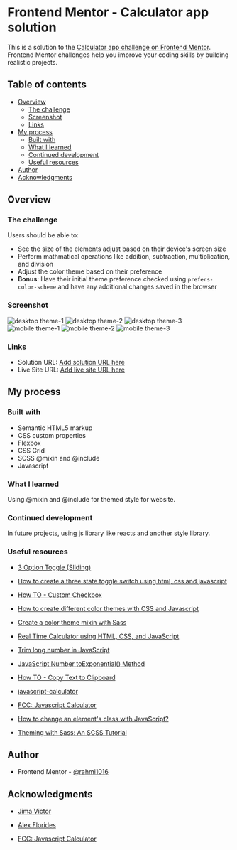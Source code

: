# Frontend Mentor - Calculator app solution

This is a solution to the [Calculator app challenge on Frontend Mentor](https://www.frontendmentor.io/challenges/calculator-app-9lteq5N29). Frontend Mentor challenges help you improve your coding skills by building realistic projects.

## Table of contents

- [Overview](#overview)
  - [The challenge](#the-challenge)
  - [Screenshot](#screenshot)
  - [Links](#links)
- [My process](#my-process)
  - [Built with](#built-with)
  - [What I learned](#what-i-learned)
  - [Continued development](#continued-development)
  - [Useful resources](#useful-resources)
- [Author](#author)
- [Acknowledgments](#acknowledgments)

## Overview

### The challenge

Users should be able to:

- See the size of the elements adjust based on their device's screen size
- Perform mathmatical operations like addition, subtraction, multiplication, and division
- Adjust the color theme based on their preference
- **Bonus**: Have their initial theme preference checked using `prefers-color-scheme` and have any additional changes saved in the browser

### Screenshot

![desktop theme-1](./images/desktop%20theme-1.png)
![desktop theme-2](./images/desktop%20theme-2.png)
![desktop theme-3](./images/desktop%20theme-3.png)
![mobile theme-1](./images/mobile%20theme-1.png)
![mobile theme-2](./images/mobile%20theme-2.png)
![mobile theme-3](./images/mobile%20theme-3.png)

### Links

- Solution URL: [Add solution URL here](https://your-solution-url.com)
- Live Site URL: [Add live site URL here](https://your-live-site-url.com)

## My process

### Built with

- Semantic HTML5 markup
- CSS custom properties
- Flexbox
- CSS Grid
- SCSS @mixin and @include
- Javascript

### What I learned

Using @mixin and @include for themed style for website.

### Continued development

In future projects, using js library like reacts and another style library.

### Useful resources

- [3 Option Toggle (Sliding)](https://codepen.io/Kelderic/pen/Qjagjz)

- [How to create a three state toggle switch using html, css and javascript](https://webcodespace.com/how-to-create-a-three-state-toggle-switch-using-html-css-and-javascript/)

- [How TO - Custom Checkbox](https://www.w3schools.com/howto/howto_css_custom_checkbox.asp)

- [How to create different color themes with CSS and Javascript](https://medium.com/@amyabafor013/how-to-create-different-color-themes-with-css-and-javascript-d2ff1e66ce08)

- [Create a color theme mixin with Sass](https://www.youtube.com/watch?v=EKHd0Dcc4IY&list=PLbMLPFZIPZvWkDw9J6ISTBA2zHkScDiCM&index=1&t=2s)

- [Real Time Calculator using HTML, CSS, and JavaScript](https://www.tutorialspoint.com/real-time-calculator-using-html-css-and-javascript)

- [Trim long number in JavaScript](https://stackoverflow.com/questions/48611890/trim-long-number-in-javascript)

- [JavaScript Number toExponential() Method](https://www.geeksforgeeks.org/javascript-toexponential-function/)

- [How TO - Copy Text to Clipboard](https://www.w3schools.com/howto/howto_js_copy_clipboard.asp)

- [javascript-calculator](https://github.com/AlexFlorides/javascript-calculator)

- [FCC: Javascript Calculator](https://codepen.io/freeCodeCamp/pen/wgGVVX)

- [How to change an element's class with JavaScript?](https://intellipaat.com/community/21064/how-to-change-an-elements-class-with-javascript)

- [Theming with Sass: An SCSS Tutorial](https://www.toptal.com/sass/theming-scss-tutorial)

## Author

- Frontend Mentor - [@rahmi1016](https://www.frontendmentor.io/profile/rahmi1016)

## Acknowledgments

- [Jima Victor](https://webcodespace.com/how-to-create-a-three-state-toggle-switch-using-html-css-and-javascript/)

- [Alex Florides](https://github.com/AlexFlorides/javascript-calculator)

- [FCC: Javascript Calculator](https://codepen.io/freeCodeCamp/pen/wgGVVX)

